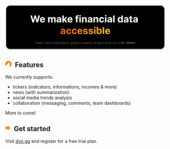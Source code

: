 <p align="center">
   <a href="https://dyn.gg">
   <img src="../img/banner.svg">
   </a>
</p>

<h2><img height="20" src="../img/about.svg">&nbsp;&nbsp;Features</h2>

We currently supports:

- tickers (indicators, informations, incomes & more) 
- news (with summarization)
- social media trends analysis
- collaboration (messaging, comments, team dashboards)

More to come!

<h2><img height="20" src="../img/gettingstarted.svg">&nbsp;&nbsp;Get started</h2>

Visit [dyn.gg](https://dyn.gg) and register for a free trial plan.

